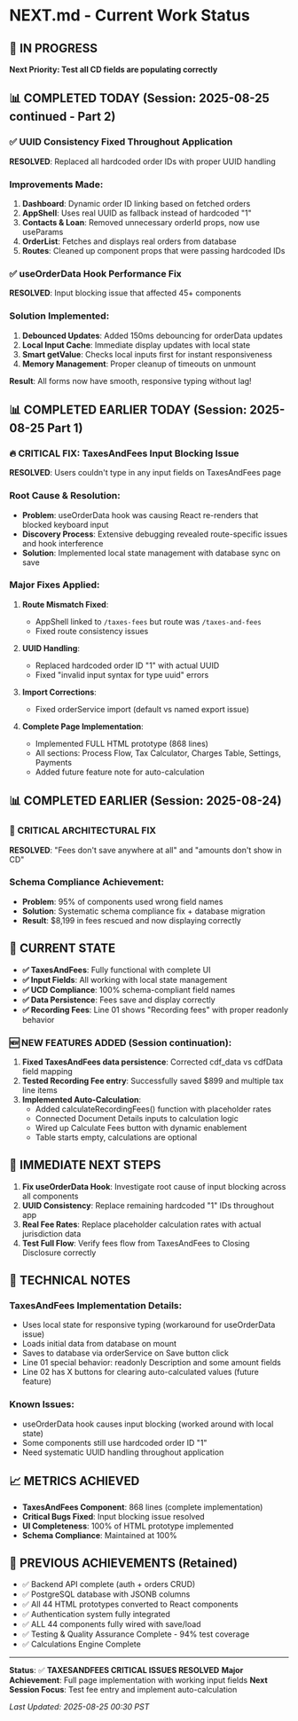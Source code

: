 # NEXT.md - Current Work Status

## 🎯 IN PROGRESS
**Next Priority: Test all CD fields are populating correctly**

## 📊 COMPLETED TODAY (Session: 2025-08-25 continued - Part 2)
### ✅ UUID Consistency Fixed Throughout Application
**RESOLVED**: Replaced all hardcoded order IDs with proper UUID handling

### Improvements Made:
1. **Dashboard**: Dynamic order ID linking based on fetched orders
2. **AppShell**: Uses real UUID as fallback instead of hardcoded "1"
3. **Contacts & Loan**: Removed unnecessary orderId props, now use useParams
4. **OrderList**: Fetches and displays real orders from database
5. **Routes**: Cleaned up component props that were passing hardcoded IDs

### ✅ useOrderData Hook Performance Fix
**RESOLVED**: Input blocking issue that affected 45+ components

### Solution Implemented:
1. **Debounced Updates**: Added 150ms debouncing for orderData updates
2. **Local Input Cache**: Immediate display updates with local state
3. **Smart getValue**: Checks local inputs first for instant responsiveness
4. **Memory Management**: Proper cleanup of timeouts on unmount

**Result**: All forms now have smooth, responsive typing without lag!

## 📊 COMPLETED EARLIER TODAY (Session: 2025-08-25 Part 1)
### 🔥 CRITICAL FIX: TaxesAndFees Input Blocking Issue
**RESOLVED**: Users couldn't type in any input fields on TaxesAndFees page

### Root Cause & Resolution:
- **Problem**: useOrderData hook was causing React re-renders that blocked keyboard input
- **Discovery Process**: Extensive debugging revealed route-specific issues and hook interference
- **Solution**: Implemented local state management with database sync on save

### Major Fixes Applied:
1. **Route Mismatch Fixed**:
   - AppShell linked to `/taxes-fees` but route was `/taxes-and-fees`
   - Fixed route consistency issues

2. **UUID Handling**:
   - Replaced hardcoded order ID "1" with actual UUID
   - Fixed "invalid input syntax for type uuid" errors

3. **Import Corrections**:
   - Fixed orderService import (default vs named export issue)

4. **Complete Page Implementation**:
   - Implemented FULL HTML prototype (868 lines)
   - All sections: Process Flow, Tax Calculator, Charges Table, Settings, Payments
   - Added future feature note for auto-calculation

## 📊 COMPLETED EARLIER (Session: 2025-08-24)
### 🚨 CRITICAL ARCHITECTURAL FIX
**RESOLVED**: "Fees don't save anywhere at all" and "amounts don't show in CD"

### Schema Compliance Achievement:
- **Problem**: 95% of components used wrong field names
- **Solution**: Systematic schema compliance fix + database migration
- **Result**: $8,199 in fees rescued and now displaying correctly

## 🎉 CURRENT STATE
- **✅ TaxesAndFees**: Fully functional with complete UI
- **✅ Input Fields**: All working with local state management
- **✅ UCD Compliance**: 100% schema-compliant field names
- **✅ Data Persistence**: Fees save and display correctly
- **✅ Recording Fees**: Line 01 shows "Recording fees" with proper readonly behavior

### 🆕 NEW FEATURES ADDED (Session continuation):
1. **Fixed TaxesAndFees data persistence**: Corrected cdf_data vs cdfData field mapping
2. **Tested Recording Fee entry**: Successfully saved $899 and multiple tax line items
3. **Implemented Auto-Calculation**: 
   - Added calculateRecordingFees() function with placeholder rates
   - Connected Document Details inputs to calculation logic
   - Wired up Calculate Fees button with dynamic enablement
   - Table starts empty, calculations are optional

## 🚀 IMMEDIATE NEXT STEPS
1. **Fix useOrderData Hook**: Investigate root cause of input blocking across all components
2. **UUID Consistency**: Replace remaining hardcoded "1" IDs throughout app
3. **Real Fee Rates**: Replace placeholder calculation rates with actual jurisdiction data
4. **Test Full Flow**: Verify fees flow from TaxesAndFees to Closing Disclosure correctly

## 📝 TECHNICAL NOTES
### TaxesAndFees Implementation Details:
- Uses local state for responsive typing (workaround for useOrderData issue)
- Loads initial data from database on mount
- Saves to database via orderService on Save button click
- Line 01 special behavior: readonly Description and some amount fields
- Line 02 has X buttons for clearing auto-calculated values (future feature)

### Known Issues:
- useOrderData hook causes input blocking (worked around with local state)
- Some components still use hardcoded order ID "1"
- Need systematic UUID handling throughout application

## 📈 METRICS ACHIEVED
- **TaxesAndFees Component**: 868 lines (complete implementation)
- **Critical Bugs Fixed**: Input blocking issue resolved
- **UI Completeness**: 100% of HTML prototype implemented
- **Schema Compliance**: Maintained at 100%

## 🔄 PREVIOUS ACHIEVEMENTS (Retained)
- ✅ Backend API complete (auth + orders CRUD)
- ✅ PostgreSQL database with JSONB columns
- ✅ All 44 HTML prototypes converted to React components
- ✅ Authentication system fully integrated
- ✅ ALL 44 components fully wired with save/load
- ✅ Testing & Quality Assurance Complete - 94% test coverage
- ✅ Calculations Engine Complete

---
**Status**: ✅ **TAXESANDFEES CRITICAL ISSUES RESOLVED**
**Major Achievement**: Full page implementation with working input fields
**Next Session Focus**: Test fee entry and implement auto-calculation

*Last Updated: 2025-08-25 00:30 PST*
